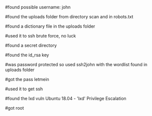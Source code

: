 #found possible username:
	john

#found the uploads folder from directory scan and in robots.txt

#found a dictionary file in the uploads folder

#used it to ssh brute force, no luck

#found a secret directory

#found the id_rsa key

#was password protected so used ssh2john with the wordlist found in uploads folder

#got the pass
	letmein

#used it to get ssh

#found the lxd vuln
	Ubuntu 18.04 - 'lxd' Privilege Escalation

#got root